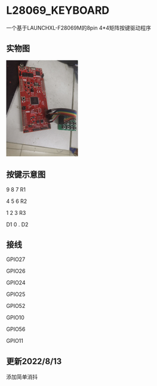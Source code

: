 # L28069_KEYBOARD

一个基于LAUNCHXL-F28069M的8pin 4*4矩阵按键驱动程序

## 实物图

<img src="/docs/pic1.jpg" style="zoom: 25%;" />

## 按键示意图

9   8   7   R1

4   5   6   R2

1   2   3   R3

D1  0   .   D2



## 接线

GPIO27

GPIO26

GPIO24

GPIO25

GPIO52

GPIO10

GPIO56

GPIO11



## 更新2022/8/13

添加简单消抖

